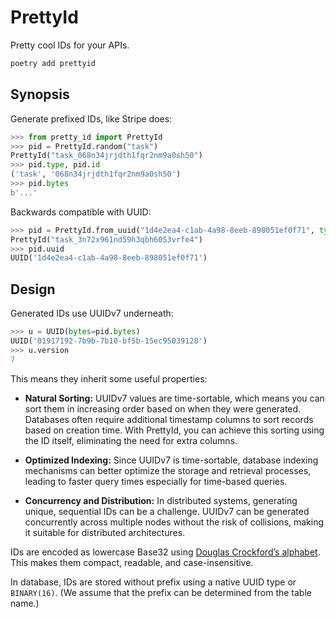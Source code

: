 # PrettyId

Pretty cool IDs for your APIs.

```bash
poetry add prettyid
```

## Synopsis

Generate prefixed IDs, like Stripe does:

```python
>>> from pretty_id import PrettyId
>>> pid = PrettyId.random("task")
PrettyId("task_068n34jrjdth1fqr2nm9a0sh50")
>>> pid.type, pid.id
('task', '068n34jrjdth1fqr2nm9a0sh50')
>>> pid.bytes
b'...'
```

Backwards compatible with UUID:

```python
>>> pid = PrettyId.from_uuid("1d4e2ea4-c1ab-4a98-8eeb-898051ef0f71", type="task")
PrettyId("task_3n72x961nd59h3qbh6053vrfe4")
>>> pid.uuid
UUID('1d4e2ea4-c1ab-4a98-8eeb-898051ef0f71')
```

<!-- Works with Pydantic and FastAPI (TODO):

```python
@app.route("/tasks/{id}")
def get_task_by_id(id: FriendlyId):
    if id.type != "task":
        raise HTTPException(status_code=400, detail="ID should start with 'task_'")

    return {
        "id": id,
        "title": "TODO",
    }
``` -->

<!-- Works with SQLAlchemy:

```python
from pretty_id.ext.sqlalchemy import PrettyIdType

class TaskModel(Base):
    id: Mapped[PrettyId] = Column(PrettyIdType(type="type"))
    title: Mapped[str]

# Pass PrettyId instance or just string
select(TaskModel).filter(
    TaskModel.id == "task_068n34jrjdth1fqr2nm9a0sh50"
)
``` -->


## Design

Generated IDs use UUIDv7 underneath:

```python
>>> u = UUID(bytes=pid.bytes)
UUID('01917192-7b9b-7b10-bf5b-15ec95039128')
>>> u.version
7
```

This means they inherit some useful properties:

- **Natural Sorting:** UUIDv7 values are time-sortable, which means you can sort them in increasing order based on when they were generated. Databases often require additional timestamp columns to sort records based on creation time. With PrettyId, you can achieve this sorting using the ID itself, eliminating the need for extra columns.

- **Optimized Indexing:** Since UUIDv7 is time-sortable, database indexing mechanisms can better optimize the storage and retrieval processes, leading to faster query times especially for time-based queries.

- **Concurrency and Distribution:** In distributed systems, generating unique, sequential IDs can be a challenge. UUIDv7 can be generated concurrently across multiple nodes without the risk of collisions, making it suitable for distributed architectures.

IDs are encoded as lowercase Base32 using [Douglas Crockford’s alphabet][crockford]. This makes them compact, readable, and case-insensitive.

[crockford]: https://www.crockford.com/base32.html

In database, IDs are stored without prefix using a native UUID type or `BINARY(16)`. (We assume that the prefix can be determined from the table name.)
